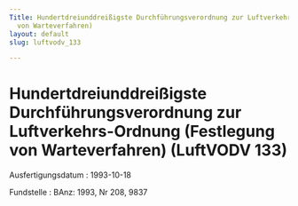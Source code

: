 ```yaml
---
Title: Hundertdreiunddreißigste Durchführungsverordnung zur Luftverkehrs-Ordnung (Festlegung
  von Warteverfahren)
layout: default
slug: luftvodv_133

---
```


# Hundertdreiunddreißigste Durchführungsverordnung zur Luftverkehrs-Ordnung (Festlegung von Warteverfahren) (LuftVODV 133)

Ausfertigungsdatum
:   1993-10-18

Fundstelle
:   BAnz: 1993, Nr 208, 9837

